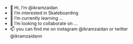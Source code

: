 - 👋 Hi, I’m @ikramzaidan
- 👀 I’m interested in Skateboarding
- 🌱 I’m currently learning ...
- 💞️ I’m looking to collaborate on ...
- 📫 you can find me on instagram @ikramzaidan or twitter @ikramzaidann

<!---
ikramzaidan/ikramzaidan is a ✨ special ✨ repository because its `README.md` (this file) appears on your GitHub profile.
You can click the Preview link to take a look at your changes.
--->
